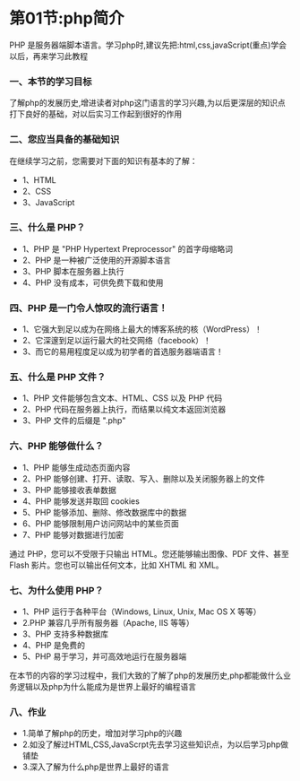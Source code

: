 # 第01节:php简介
PHP 是服务器端脚本语言。学习php时,建议先把:html,css,javaScript(重点)学会以后，再来学习此教程

### 一、本节的学习目标
了解php的发展历史,增进读者对php这门语言的学习兴趣,为以后更深层的知识点打下良好的基础，对以后实习工作起到很好的作用

### 二、您应当具备的基础知识
在继续学习之前，您需要对下面的知识有基本的了解：

* 1、HTML
* 2、CSS
* 3、JavaScript

### 三、什么是 PHP？
* 1、PHP 是 "PHP Hypertext Preprocessor" 的首字母缩略词
* 2、PHP 是一种被广泛使用的开源脚本语言
* 3、PHP 脚本在服务器上执行
* 4、PHP 没有成本，可供免费下载和使用

### 四、PHP 是一门令人惊叹的流行语言！
* 1、它强大到足以成为在网络上最大的博客系统的核（WordPress）！
* 2、它深邃到足以运行最大的社交网络（facebook）！
* 3、而它的易用程度足以成为初学者的首选服务器端语言！

### 五、什么是 PHP 文件？
* 1、PHP 文件能够包含文本、HTML、CSS 以及 PHP 代码
* 2、PHP 代码在服务器上执行，而结果以纯文本返回浏览器
* 3、PHP 文件的后缀是 ".php"

### 六、PHP 能够做什么？
* 1、PHP 能够生成动态页面内容
* 2、PHP 能够创建、打开、读取、写入、删除以及关闭服务器上的文件
* 3、PHP 能够接收表单数据
* 4、PHP 能够发送并取回 cookies
* 5、PHP 能够添加、删除、修改数据库中的数据
* 6、PHP 能够限制用户访问网站中的某些页面
* 7、PHP 能够对数据进行加密

通过 PHP，您可以不受限于只输出 HTML。您还能够输出图像、PDF 文件、甚至 Flash 影片。您也可以输出任何文本，比如 XHTML 和 XML。

### 七、为什么使用 PHP？
* 1、PHP 运行于各种平台（Windows, Linux, Unix, Mac OS X 等等）
* 2.PHP 兼容几乎所有服务器（Apache, IIS 等等）
* 3、PHP 支持多种数据库
* 4、PHP 是免费的
* 5、PHP 易于学习，并可高效地运行在服务器端

在本节的内容的学习过程中，我们大致的了解了php的发展历史,php都能做什么业务逻辑以及php为什么能成为是世界上最好的编程语言

### 八、作业
* 1.简单了解php的历史，增加对学习php的兴趣
* 2.如没了解过HTML,CSS,JavaScrpt先去学习这些知识点，为以后学习php做铺垫
* 3.深入了解为什么php是世界上最好的语言
